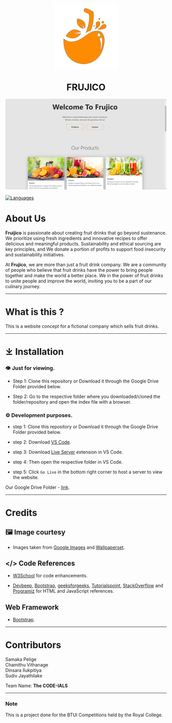 <p align="center" markdown="1">
    <img width="200" src="img/logo.png" >
</p>
<p align="center" style="font-size: 34px">
        <h1 align="center">FRUJICO</h1>
</p>
<p align="center" markdown="1">
    <img width="800" src="img/Readme-Image.png" style="border-radius: 5px">
</p>

[![Languages](https://skillicons.dev/icons?i=js,html,css)](https://skillicons.dev)

About Us
========
**Fruijico** is passionate about creating fruit drinks that go beyond sustenance.
We prioritize using fresh ingredients and innovative recipes to offer delicious 
and meaningful products. Sustainability and ethical sourcing are key principles, 
and We donate a portion of profits to support food insecurity and sustainability 
initiatives.

At **Frujico**, we are more than just a fruit drink company.
We are a community of people who believe that fruit drinks have the 
power to bring people together and make the world a better place.
We in the power of fruit drinks to unite people and improve the world, 
inviting you to be a part of our culinary journey.
______

# What is this ?

This is a website concept for a fictional company which sells fruit drinks.
______

# ⤓ Installation

### 👁️ Just for viewing.

- Step 1: Clone this repository or Download it through the Google Drive Folder provided below.

- Step 2: Go to the respective folder where you downloaded/cloned the folder/repository and open the index file with a browser.

### ⚙️ Development purposes.

- step 1: Clone this repository or Download it through the Google Drive Folder provided below.

- step 2: Download [VS Code](https://code.visualstudio.com/).

- step 3: Download [Live Server](https://marketplace.visualstudio.com/items?itemName=ritwickdey.LiveServer) extension in VS Code.

- step 4: Then open the respective folder in VS Code.

- step 5: Click `Go Live` in the bottom right corner to host a server to view the website.

Our Google Drive Folder - [link](https://drive.google.com/drive/folders/1Nih_PqeWK_hcqIJ9ykpSHvg6Y7-Nav70).
______

# Credits
## 🖼 Image courtesy

- Images taken from [Google Images](https://www.google.com/search?q=fruit+drink&sca_esv=578489342&tbm=isch&sxsrf=AM9HkKlwCemIY-xzHW2nHoWsyudLhY3rIg:1698848515808&source=lnms&sa=X&ved=2ahUKEwjxjL_y_6KCAxWX4mEKHQebD8IQ_AUoAXoECAIQAw&biw=1745&bih=885&dpr=1.1) and
[Wallpaperset](https://wallpaperset.com).

## </> Code References

- [W3School](https://www.w3schools.com/) for code enhancements.

- [Devbeep](https://devbeep.com/), [Bootstrap](https://getbootstrap.com/), [geeksforgeeks](https://www.geeksforgeeks.org/), [Tutorialspoint](https://www.tutorialspoint.com/index.htm), [StackOverflow](https://stackoverflow.com/) and [Programiz](https://www.programiz.com/html) for HTML and JavaScript references.

## Web Framework

- [Bootstrap](https://getbootstrap.com/).

______

# Contributors

Samaka Pelige
<br>
Chamithu Vithanage
<br>
Dinsara Ilukpitiya
<br>
Sudiv Jayathilake

Team Name: **The CODE-IALS**

______

### Note

This is a project done for the BTUI Competitions held by the Royal College.
